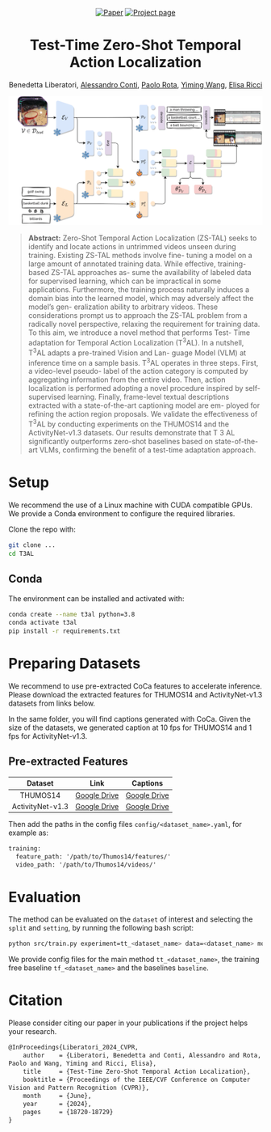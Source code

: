 <div align="center">

[![Paper](https://img.shields.io/badge/paper-arxiv.2310.02835-B31B1B.svg)](https://arxiv.org/abs/2404.05426)
[![Project page](https://img.shields.io/badge/website-T3AL-4285F4.svg)](https://benedettaliberatori.github.io/T3AL/)

# Test-Time Zero-Shot Temporal Action Localization

Benedetta Liberatori, [Alessandro Conti](), [Paolo Rota](), [Yiming Wang](https://www.yimingwang.it/), [Elisa Ricci](http://elisaricci.eu/) <br>

<img src="media/method.png" alt="Paper" width="1200">
<div align="left">

> **Abstract:** Zero-Shot Temporal Action Localization (ZS-TAL) seeks
to identify and locate actions in untrimmed videos unseen
during training. Existing ZS-TAL methods involve fine-
tuning a model on a large amount of annotated training
data. While effective, training-based ZS-TAL approaches as-
sume the availability of labeled data for supervised learning,
which can be impractical in some applications. Furthermore,
the training process naturally induces a domain bias into the
learned model, which may adversely affect the model’s gen-
eralization ability to arbitrary videos. These considerations
prompt us to approach the ZS-TAL problem from a radically
novel perspective, relaxing the requirement for training data.
To this aim, we introduce a novel method that performs Test-
Time adaptation for Temporal Action Localization (T<sup>3</sup>AL).
In a nutshell, T<sup>3</sup>AL adapts a pre-trained Vision and Lan-
guage Model (VLM) at inference time on a sample basis.
T<sup>3</sup>AL operates in three steps. First, a video-level pseudo-
label of the action category is computed by aggregating
information from the entire video. Then, action localization
is performed adopting a novel procedure inspired by self-
supervised learning. Finally, frame-level textual descriptions
extracted with a state-of-the-art captioning model are em-
ployed for refining the action region proposals. We validate
the effectiveness of T<sup>3</sup>AL by conducting experiments on the
THUMOS14 and the ActivityNet-v1.3 datasets. Our results
demonstrate that T 3 AL significantly outperforms zero-shot
baselines based on state-of-the-art VLMs, confirming the
benefit of a test-time adaptation approach. 



# Setup

We recommend the use of a Linux machine with CUDA compatible GPUs. We provide a Conda environment to configure the required libraries.

Clone the repo with:

```bash
git clone ...
cd T3AL
```

## Conda

The environment can be installed and activated with:

```bash
conda create --name t3al python=3.8
conda activate t3al
pip install -r requirements.txt
```


# Preparing Datasets
We recommend to use pre-extracted CoCa features to accelerate inference. Please download the extracted features for THUMOS14 and ActivityNet-v1.3 datasets from links below. 

In the same folder, you will find captions generated with CoCa. Given the size of the datasets, we generated caption at 10 fps for THUMOS14 and 1 fps for ActivityNet-v1.3. 

## Pre-extracted Features


|   Dataset    |                                                 Link                                                  |    Captions    |
| :----------: | :---------------------------------------------------------------------------------------------------: |     :----------:    | 
| THUMOS14   | [Google Drive](https://drive.google.com/file/d/1SARGjmIZElUvPi2KTXurCtUkXNR_VraI/view?usp=sharing) |        [Google Drive](https://drive.google.com/file/d/1zRCvqkMYjLYKPGv1mWw4zA6Ng-hYUI5e/view?usp=sharing)                 |
|  ActivityNet-v1.3  | [Google Drive](https://drive.google.com/drive/folders/10L2iapJO-59MMPHb-Hx9Gw6F9Dpbk_Br?usp=sharing) |   [Google Drive](https://drive.google.com/file/d/14Tk3ISD8t2pTOMrd8sbDRiYTRrXnL3iZ/view?usp=sharing)  |



Then add the paths in the config files `config/<dataset_name>.yaml`, for example as: 

```
training:
  feature_path: '/path/to/Thumos14/features/'
  video_path: '/path/to/Thumos14/videos/'
```

# Evaluation

The method can be evaluated on the `dataset` of interest and selecting the `split` and `setting`, by running the following bash script:

```bash
python src/train.py experiment=tt_<dataset_name> data=<dataset_name> model.video_path=</path/to/data/> model.split=<split> model.setting=<setting> data.nsplit=0 exp_name=<exp_name>
```

We provide config files for the main method `tt_<dataset_name>`, the training free baseline `tf_<dataset_name>` and the baselines `baseline`. 

# Citation

Please consider citing our paper in your publications if the project helps your research.

```
@InProceedings{Liberatori_2024_CVPR,
    author    = {Liberatori, Benedetta and Conti, Alessandro and Rota, Paolo and Wang, Yiming and Ricci, Elisa},
    title     = {Test-Time Zero-Shot Temporal Action Localization},
    booktitle = {Proceedings of the IEEE/CVF Conference on Computer Vision and Pattern Recognition (CVPR)},
    month     = {June},
    year      = {2024},
    pages     = {18720-18729}
}
```